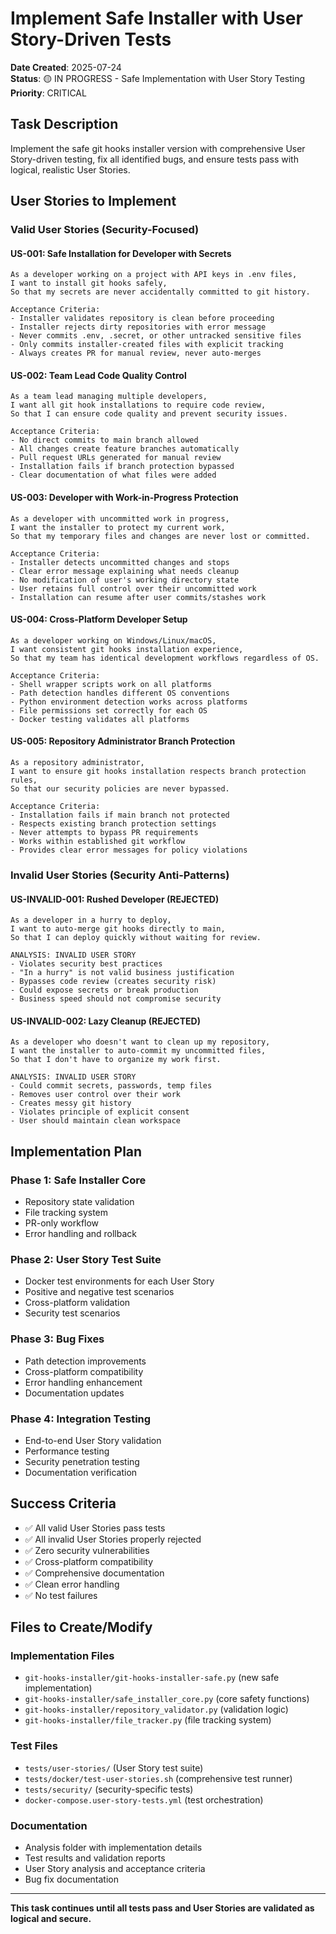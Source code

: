 # Implement Safe Installer with User Story-Driven Tests

**Date Created**: 2025-07-24  
**Status**: 🟡 IN PROGRESS - Safe Implementation with User Story Testing  
**Priority**: CRITICAL  

## Task Description

Implement the safe git hooks installer version with comprehensive User Story-driven testing, fix all identified bugs, and ensure tests pass with logical, realistic User Stories.

## User Stories to Implement

### Valid User Stories (Security-Focused)

#### US-001: Safe Installation for Developer with Secrets
```
As a developer working on a project with API keys in .env files,
I want to install git hooks safely,
So that my secrets are never accidentally committed to git history.

Acceptance Criteria:
- Installer validates repository is clean before proceeding
- Installer rejects dirty repositories with error message
- Never commits .env, .secret, or other untracked sensitive files
- Only commits installer-created files with explicit tracking
- Always creates PR for manual review, never auto-merges
```

#### US-002: Team Lead Code Quality Control
```
As a team lead managing multiple developers,
I want all git hook installations to require code review,
So that I can ensure code quality and prevent security issues.

Acceptance Criteria:
- No direct commits to main branch allowed
- All changes create feature branches automatically
- Pull request URLs generated for manual review
- Installation fails if branch protection bypassed
- Clear documentation of what files were added
```

#### US-003: Developer with Work-in-Progress Protection
```
As a developer with uncommitted work in progress,
I want the installer to protect my current work,
So that my temporary files and changes are never lost or committed.

Acceptance Criteria:
- Installer detects uncommitted changes and stops
- Clear error message explaining what needs cleanup
- No modification of user's working directory state
- User retains full control over their uncommitted work
- Installation can resume after user commits/stashes work
```

#### US-004: Cross-Platform Developer Setup
```
As a developer working on Windows/Linux/macOS,
I want consistent git hooks installation experience,
So that my team has identical development workflows regardless of OS.

Acceptance Criteria:
- Shell wrapper scripts work on all platforms
- Path detection handles different OS conventions
- Python environment detection works across platforms
- File permissions set correctly for each OS
- Docker testing validates all platforms
```

#### US-005: Repository Administrator Branch Protection
```
As a repository administrator,
I want to ensure git hooks installation respects branch protection rules,
So that our security policies are never bypassed.

Acceptance Criteria:
- Installation fails if main branch not protected
- Respects existing branch protection settings
- Never attempts to bypass PR requirements
- Works within established git workflow
- Provides clear error messages for policy violations
```

### Invalid User Stories (Security Anti-Patterns)

#### US-INVALID-001: Rushed Developer (REJECTED)
```
As a developer in a hurry to deploy,
I want to auto-merge git hooks directly to main,
So that I can deploy quickly without waiting for review.

ANALYSIS: INVALID USER STORY
- Violates security best practices
- "In a hurry" is not valid business justification
- Bypasses code review (creates security risk)
- Could expose secrets or break production
- Business speed should not compromise security
```

#### US-INVALID-002: Lazy Cleanup (REJECTED)
```
As a developer who doesn't want to clean up my repository,
I want the installer to auto-commit my uncommitted files,
So that I don't have to organize my work first.

ANALYSIS: INVALID USER STORY
- Could commit secrets, passwords, temp files
- Removes user control over their work
- Creates messy git history
- Violates principle of explicit consent
- User should maintain clean workspace
```

## Implementation Plan

### Phase 1: Safe Installer Core
- Repository state validation
- File tracking system
- PR-only workflow
- Error handling and rollback

### Phase 2: User Story Test Suite
- Docker test environments for each User Story
- Positive and negative test scenarios
- Cross-platform validation
- Security test scenarios

### Phase 3: Bug Fixes
- Path detection improvements
- Cross-platform compatibility
- Error handling enhancement
- Documentation updates

### Phase 4: Integration Testing
- End-to-end User Story validation
- Performance testing
- Security penetration testing
- Documentation verification

## Success Criteria

- ✅ All valid User Stories pass tests
- ✅ All invalid User Stories properly rejected
- ✅ Zero security vulnerabilities
- ✅ Cross-platform compatibility
- ✅ Comprehensive documentation
- ✅ Clean error handling
- ✅ No test failures

## Files to Create/Modify

### Implementation Files
- `git-hooks-installer/git-hooks-installer-safe.py` (new safe implementation)
- `git-hooks-installer/safe_installer_core.py` (core safety functions)
- `git-hooks-installer/repository_validator.py` (validation logic)
- `git-hooks-installer/file_tracker.py` (file tracking system)

### Test Files
- `tests/user-stories/` (User Story test suite)
- `tests/docker/test-user-stories.sh` (comprehensive test runner)
- `tests/security/` (security-specific tests)
- `docker-compose.user-story-tests.yml` (test orchestration)

### Documentation
- Analysis folder with implementation details
- Test results and validation reports
- User Story analysis and acceptance criteria
- Bug fix documentation

---

**This task continues until all tests pass and User Stories are validated as logical and secure.**